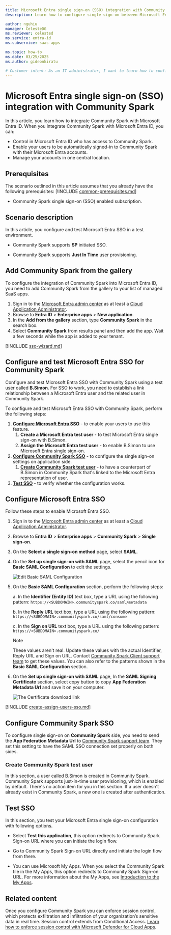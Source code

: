 ```yaml
---
title: Microsoft Entra single sign-on (SSO) integration with Community Spark
description: Learn how to configure single sign-on between Microsoft Entra ID and Community Spark.

author: nguhiu
manager: CelesteDG
ms.reviewer: celested
ms.service: entra-id
ms.subservice: saas-apps

ms.topic: how-to
ms.date: 03/25/2025
ms.author: gideonkiratu

# Customer intent: As an IT administrator, I want to learn how to configure single sign-on between Microsoft Entra ID and Community Spark so that I can control who has access to Community Spark, enable automatic sign-in with Microsoft Entra accounts, and manage my accounts in one central location.
---
```


# Microsoft Entra single sign-on (SSO) integration with Community Spark

In this article,  you learn how to integrate Community Spark with Microsoft Entra ID. When you integrate Community Spark with Microsoft Entra ID, you can:

* Control in Microsoft Entra ID who has access to Community Spark.
* Enable your users to be automatically signed-in to Community Spark with their Microsoft Entra accounts.
* Manage your accounts in one central location.

## Prerequisites

The scenario outlined in this article assumes that you already have the following prerequisites:
[!INCLUDE [common-prerequisites.md](~/identity/saas-apps/includes/common-prerequisites.md)]
* Community Spark single sign-on (SSO) enabled subscription.

## Scenario description

In this article,  you configure and test Microsoft Entra SSO in a test environment.

* Community Spark supports **SP** initiated SSO.

* Community Spark supports **Just In Time** user provisioning.

## Add Community Spark from the gallery

To configure the integration of Community Spark into Microsoft Entra ID, you need to add Community Spark from the gallery to your list of managed SaaS apps.

1. Sign in to the [Microsoft Entra admin center](https://entra.microsoft.com) as at least a [Cloud Application Administrator](~/identity/role-based-access-control/permissions-reference.md#cloud-application-administrator).
1. Browse to **Entra ID** > **Enterprise apps** > **New application**.
1. In the **Add from the gallery** section, type **Community Spark** in the search box.
1. Select **Community Spark** from results panel and then add the app. Wait a few seconds while the app is added to your tenant.

 [!INCLUDE [sso-wizard.md](~/identity/saas-apps/includes/sso-wizard.md)]

<a name='configure-and-test-azure-ad-sso-for-community-spark'></a>

## Configure and test Microsoft Entra SSO for Community Spark

Configure and test Microsoft Entra SSO with Community Spark using a test user called **B.Simon**. For SSO to work, you need to establish a link relationship between a Microsoft Entra user and the related user in Community Spark.

To configure and test Microsoft Entra SSO with Community Spark, perform the following steps:

1. **[Configure Microsoft Entra SSO](#configure-azure-ad-sso)** - to enable your users to use this feature.
    1. **Create a Microsoft Entra test user** - to test Microsoft Entra single sign-on with B.Simon.
    1. **Assign the Microsoft Entra test user** - to enable B.Simon to use Microsoft Entra single sign-on.
1. **[Configure Community Spark SSO](#configure-community-spark-sso)** - to configure the single sign-on settings on application side.
    1. **[Create Community Spark test user](#create-community-spark-test-user)** - to have a counterpart of B.Simon in Community Spark that's linked to the Microsoft Entra representation of user.
1. **[Test SSO](#test-sso)** - to verify whether the configuration works.

<a name='configure-azure-ad-sso'></a>

## Configure Microsoft Entra SSO

Follow these steps to enable Microsoft Entra SSO.

1. Sign in to the [Microsoft Entra admin center](https://entra.microsoft.com) as at least a [Cloud Application Administrator](~/identity/role-based-access-control/permissions-reference.md#cloud-application-administrator).
1. Browse to **Entra ID** > **Enterprise apps** > **Community Spark** > **Single sign-on**.
1. On the **Select a single sign-on method** page, select **SAML**.
1. On the **Set up single sign-on with SAML** page, select the pencil icon for **Basic SAML Configuration** to edit the settings.

   ![Edit Basic SAML Configuration](common/edit-urls.png)

1. On the **Basic SAML Configuration** section, perform the following steps:

    a. In the **Identifier (Entity ID)** text box, type a URL using the following pattern:
    `https://<SUBDOMAIN>.communityspark.co/saml/metadata`

    b. In the **Reply URL** text box, type a URL using the following pattern:
    `https://<SUBDOMAIN>.communityspark.co/saml/consume`

	c. In the **Sign on URL** text box, type a URL using the following pattern:
    `https://<SUBDOMAIN>.communityspark.co/`

	> [!NOTE]
	> These values aren't real. Update these values with the actual Identifier, Reply URL and Sign on URL. Contact [Community Spark Client support team](mailto:support@socialassurance.com) to get these values. You can also refer to the patterns shown in the **Basic SAML Configuration** section.

1. On the **Set up single sign-on with SAML** page, In the **SAML Signing Certificate** section, select copy button to copy **App Federation Metadata Url** and save it on your computer.

	![The Certificate download link](common/copy-metadataurl.png)

<a name='create-an-azure-ad-test-user'></a>

[!INCLUDE [create-assign-users-sso.md](~/identity/saas-apps/includes/create-assign-users-sso.md)]

## Configure Community Spark SSO

To configure single sign-on on **Community Spark** side, you need to send the **App Federation Metadata Url** to [Community Spark support team](mailto:support@socialassurance.com). They set this setting to have the SAML SSO connection set properly on both sides.

### Create Community Spark test user

In this section, a user called B.Simon is created in Community Spark. Community Spark supports just-in-time user provisioning, which is enabled by default. There's no action item for you in this section. If a user doesn't already exist in Community Spark, a new one is created after authentication.

## Test SSO 

In this section, you test your Microsoft Entra single sign-on configuration with following options. 

* Select **Test this application**, this option redirects to Community Spark Sign-on URL where you can initiate the login flow. 

* Go to Community Spark Sign-on URL directly and initiate the login flow from there.

* You can use Microsoft My Apps. When you select the Community Spark tile in the My Apps, this option redirects to Community Spark Sign-on URL. For more information about the My Apps, see [Introduction to the My Apps](https://support.microsoft.com/account-billing/sign-in-and-start-apps-from-the-my-apps-portal-2f3b1bae-0e5a-4a86-a33e-876fbd2a4510).

## Related content

Once you configure Community Spark you can enforce session control, which protects exfiltration and infiltration of your organization’s sensitive data in real time. Session control extends from Conditional Access. [Learn how to enforce session control with Microsoft Defender for Cloud Apps](/cloud-app-security/proxy-deployment-aad).
